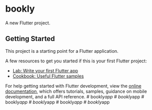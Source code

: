# bookly

A new Flutter project.

## Getting Started

This project is a starting point for a Flutter application.

A few resources to get you started if this is your first Flutter project:

- [Lab: Write your first Flutter app](https://docs.flutter.dev/get-started/codelab)
- [Cookbook: Useful Flutter samples](https://docs.flutter.dev/cookbook)

For help getting started with Flutter development, view the
[online documentation](https://docs.flutter.dev/), which offers tutorials,
samples, guidance on mobile development, and a full API reference.
#   b o o k l y _ a p p  
 #   b o o k l y _ a p p  
 #   b o o k l y _ a p p  
 #   b o o k l y _ a p p  
 #   b o o k l y _ a p p  
 #   b o o k l y _ a p p  
 
